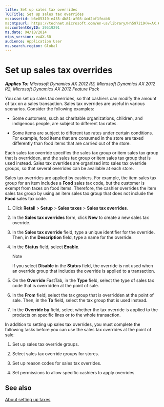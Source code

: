 ```yaml
---
title: Set up sales tax overrides
TOCTitle: Set up sales tax overrides
ms:assetid: b6e85310-e435-4b81-af08-4cd2bf1feab6
ms:mtpsurl: https://technet.microsoft.com/en-us/library/Hh597219(v=AX.60)
ms:contentKeyID: 39519291
ms.date: 04/18/2014
mtps_version: v=AX.60
audience: Application User
ms.search.region: Global
---
```


# Set up sales tax overrides 


_**Applies To:** Microsoft Dynamics AX 2012 R3, Microsoft Dynamics AX 2012 R2, Microsoft Dynamics AX 2012 Feature Pack_

You can set up sales tax overrides, so that cashiers can modify the amount of tax on a sales transaction. Sales tax overrides are useful in various scenarios. Consider the following examples:

  - Some customers, such as charitable organizations, children, and indigenous people, are subject to different tax rates.

  - Some items are subject to different tax rates under certain conditions. For example, food items that are consumed in the store are taxed differently than food items that are carried out of the store.

Each sales tax override specifies the sales tax group or item sales tax group that is overridden, and the sales tax group or item sales tax group that is used instead. Sales tax overrides are organized into sales tax override groups, so that several overrides can be available at each store.

Sales tax overrides are applied by cashiers. For example, the item sales tax group for an item includes a **Food** sales tax code, but the customer is exempt from taxes on food items. Therefore, the cashier overrides the item sales tax group by using an item sales tax group that does not include the **Food** sales tax code.

1.  Click **Retail** \> **Setup** \> **Sales taxes** \> **Sales tax overrides**.

2.  In the **Sales tax overrides** form, click **New** to create a new sales tax override.

3.  In the **Sales tax override** field, type a unique identifier for the override. Then, in the **Description** field, type a name for the override.

4.  In the **Status** field, select **Enable**.
    

    > [!NOTE]
    > <P>If you select <STRONG>Disable</STRONG> in the <STRONG>Status</STRONG> field, the override is not used when an override group that includes the override is applied to a transaction.</P>



5.  On the **Override** FastTab, in the **Type** field, select the type of sales tax code that is overridden at the point of sale.

6.  In the **From** field, select the tax group that is overridden at the point of sale. Then, in the **To** field, select the tax group that is used instead.

7.  In the **Override by** field, select whether the tax override is applied to the products on specific lines or to the whole transaction.

In addition to setting up sales tax overrides, you must complete the following tasks before you can use the sales tax overrides at the point of sale:

1.  Set up sales tax override groups.

2.  Select sales tax override groups for stores.

3.  Set up reason codes for sales tax overrides.

4.  Set permissions to allow specific cashiers to apply overrides.

## See also

[About setting up taxes](about-setting-up-taxes.md)

  


